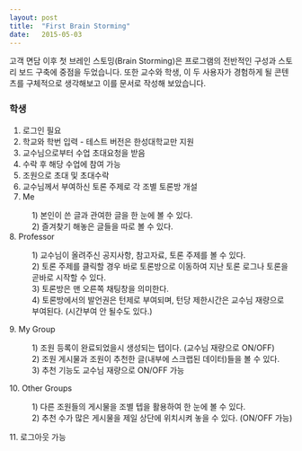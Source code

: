 ```yaml
---
layout: post
title:  "First Brain Storming"
date:   2015-05-03
---
```


<p class="intro"><span class="dropcap">고</span>객 면담 이후 첫 브레인 스토밍(Brain Storming)은 프로그램의 전반적인 구성과 
스토리 보드 구축에 중점을 두었습니다. 또한 교수와 학생, 이 두 사용자가 경험하게 될 콘텐츠를 구체적으로 생각해보고 이를 문서로 
작성해 보았습니다.</p>
<p>

### 학생
1. 로그인 필요
2. 학교와 학번 입력 - 테스트 버전은 한성대학교만 지원
3. 교수님으로부터 수업 초대요청을 받음
4. 수락 후 해당 수업에 참여 가능
5. 조원으로 초대 및 초대수락
6. 교수님께서 부여하신 토론 주제로 각 조별 토론방 개설
7. Me<dl><dt></dt> 
<dd>1) 본인이 쓴 글과 관여한 글을 한 눈에 볼 수 있다.</dd>
<dd>2) 즐겨찾기 해놓은 글들을 따로 볼 수 있다.</dd></dl>
8. Professor<dl><dt></dt>
<dd>1) 교수님이 올려주신 공지사항, 참고자료, 토론 주제를 볼 수 있다.</dd>
<dd>2) 토론 주제를 클릭할 경우 바로 토론방으로 이동하여 지난 토론 로그나 토론을 곧바로 시작할 수 있다.</dd>
<dd>3) 토론방은 맨 오른쪽 채팅창을 의미한다.</dd>
<dd>4) 토론방에서의 발언권은 턴제로 부여되며, 턴당 제한시간은 교수님 재량으로 부여된다. (시간부여 안 될수도 있다.)</dd></dl>
9. My Group<dl><dt></dt>
<dd>1) 조원 등록이 완료되었을시 생성되는 텝이다. (교수님 재량으로 ON/OFF)</dd>
<dd>2) 조원 게시물과 조원이 추천한 글(내부에 스크랩된 데이터)들을 볼 수 있다.</dd>
<dd>3) 추천 기능도 교수님 재량으로 ON/OFF 가능</dd></dl>
10. Other Groups<dl><dt></dt>
<dd>1) 다른 조원들의 게시물을 조별 텝을 활용하여 한 눈에 볼 수 있다.</dd>
<dd>2) 추천 수가 많은 게시물을 제일 상단에 위치시켜 놓을 수 있다. (ON/OFF 가능)</dd></dl>
11. 로그아웃 가능
